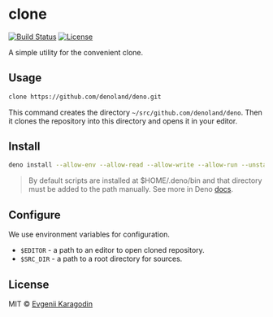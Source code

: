 # clone

[![Build Status](https://travis-ci.com/ekaragodin/clone.svg?branch=master)](https://travis-ci.com/ekaragodin/clone)
[![License](https://img.shields.io/github/license/ekaragodin/clone.svg)](https://github.com/ekaragodin/clone)

A simple utility for the convenient clone.

## Usage

```bash
clone https://github.com/denoland/deno.git
```

This command creates the directory `~/src/github.com/denoland/deno`. Then it clones the repository into this directory and opens it in your editor.

## Install

```bash
deno install --allow-env --allow-read --allow-write --allow-run --unstable --force https://deno.land/x/clone@v1.0.6/clone.ts
```

> By default scripts are installed at \$HOME/.deno/bin and that directory must be added to the path manually. See more in Deno [docs](https://deno.land/std/manual.md#installing-executable-scripts).

## Configure

We use environment variables for configuration.

- `$EDITOR` - a path to an editor to open cloned repository.
- `$SRC_DIR` - a path to a root directory for sources.

## License

MIT © [Evgenii Karagodin](https://ekaragodin.com)
